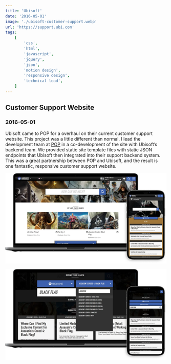 ```yaml
---
title: 'Ubisoft'
date: '2016-05-01'
image: './ubisoft-customer-support.webp'
url: 'https://support.ubi.com'
tags:
    [
        'css',
        'html',
        'javascript',
        'jquery',
        'json',
        'motion design',
        'responsive design',
        'technical lead',
    ]
---
```


## Customer Support Website

### 2016-05-01

Ubisoft came to POP for a overhaul on their current customer support website. This project was a little different than normal. I lead the development team at [POP](https://www.wearepop.com) in a co-development of the site with Ubisoft’s backend team. We provided static site template files with static JSON endpoints that Ubisoft then integrated into their support backend system. This was a great partnership between POP and Ubisoft, and the result is one fantastic, responsive customer support website.

![Ubisoft Support Website](./ubisoft-customer-support-1.webp)

![Ubisoft Support Search Feature](./ubisoft-customer-support-2.webp)

